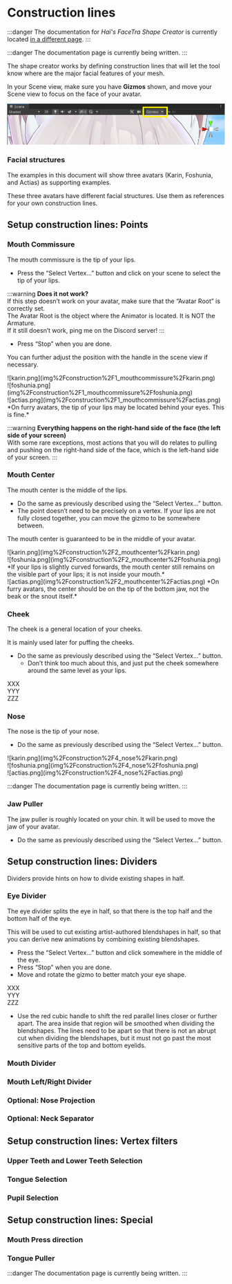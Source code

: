 ﻿---
sidebar_position: 2
---

# Construction lines

:::danger
The documentation for *Haï's FaceTra Shape Creator* is currently located [in a different page](https://hai-vr.notion.site/hai-vr/Ha-s-FaceTra-Shape-Creator-f1d95d4459e54fc3b2f166d9ebb5ebf3).
:::

:::danger
The documentation page is currently being written.
:::

The shape creator works by defining construction lines that will let the tool know where are the major facial features of your mesh.

In your Scene view, make sure you have **Gizmos** shown, and move your Scene view to focus on the face of your avatar.

![gizmos.png](img%2Fgizmos.png)

### Facial structures

The examples in this document will show three avatars (Karin, Foshunia, and Actias) as supporting examples.

These three avatars have different facial structures. Use them as references for your own construction lines.

## Setup construction lines: Points

### Mouth Commissure

The mouth commissure is the tip of your lips.

- Press the “Select Vertex…” button and click on your scene to select the tip of your lips.

:::warning
**Does it not work?**<br/>
If this step doesn’t work on your avatar, make sure that the “Avatar Root” is correctly set.<br/>
The Avatar Root is the object where the Animator is located. It is NOT the Armature.<br/>
If it still doesn’t work, ping me on the Discord server!
:::

- Press “Stop” when you are done.

You can further adjust the position with the handle in the scene view if necessary.

<div className="row">
    <div className="col col--4 margin-bottom--lg">
        <div className="card">
            <div className="card__body">
![karin.png](img%2Fconstruction%2F1_mouthcommissure%2Fkarin.png)
            </div>
        </div>
    </div>
    <div className="col col--4 margin-bottom--lg">
        <div className="card">
            <div className="card__body">
![foshunia.png](img%2Fconstruction%2F1_mouthcommissure%2Ffoshunia.png)
            </div>
        </div>
    </div>
    <div className="col col--4 margin-bottom--lg">
        <div className="card">
            <div className="card__body">
![actias.png](img%2Fconstruction%2F1_mouthcommissure%2Factias.png)
*On furry avatars, the tip of your lips may be located behind your eyes. This is fine.*
            </div>
        </div>
    </div>
</div>

[//]: # (Note to self: install this https://github.com/flexanalytics/plugin-image-zoom)

:::warning
**Everything happens on the right-hand side of the face (the left side of your screen)**<br/>
With some rare exceptions, most actions that you will do relates to pulling and pushing on the right-hand side of the face,
which is the left-hand side of your screen.
:::

### Mouth Center

The mouth center is the middle of the lips.

- Do the same as previously described using the “Select Vertex…” button.
- The point doesn’t need to be precisely on a vertex. If your lips are not fully closed together, you can move the gizmo to be somewhere between.

The mouth center is guaranteed to be in the middle of your avatar.

<div className="row">
    <div className="col col--4 margin-bottom--lg">
        <div className="card">
            <div className="card__body">
![karin.png](img%2Fconstruction%2F2_mouthcenter%2Fkarin.png)
            </div>
        </div>
    </div>
    <div className="col col--4 margin-bottom--lg">
        <div className="card">
            <div className="card__body">
![foshunia.png](img%2Fconstruction%2F2_mouthcenter%2Ffoshunia.png)
*If your lips is slightly curved forwards, the mouth center still remains on the visible part of your lips; it is not inside your mouth.*
            </div>
        </div>
    </div>
    <div className="col col--4 margin-bottom--lg">
        <div className="card">
            <div className="card__body">
![actias.png](img%2Fconstruction%2F2_mouthcenter%2Factias.png)
*On furry avatars, the center should be on the tip of the bottom jaw, not the beak or the snout itself.*
            </div>
        </div>
    </div>
</div>

### Cheek

The cheek is a general location of your cheeks.

It is mainly used later for puffing the cheeks.

- Do the same as previously described using the “Select Vertex…” button.
    - Don’t think too much about this, and just put the cheek somewhere around the same level as your lips.


<div className="row">
    <div className="col col--4 margin-bottom--lg">
        <div className="card">
            <div className="card__body">
XXX
            </div>
        </div>
    </div>
    <div className="col col--4 margin-bottom--lg">
        <div className="card">
            <div className="card__body">
YYY
            </div>
        </div>
    </div>
    <div className="col col--4 margin-bottom--lg">
        <div className="card">
            <div className="card__body">
ZZZ
            </div>
        </div>
    </div>
</div>

### Nose

The nose is the tip of your nose.

- Do the same as previously described using the “Select Vertex…” button.


<div className="row">
    <div className="col col--4 margin-bottom--lg">
        <div className="card">
            <div className="card__body">
![karin.png](img%2Fconstruction%2F4_nose%2Fkarin.png)
            </div>
        </div>
    </div>
    <div className="col col--4 margin-bottom--lg">
        <div className="card">
            <div className="card__body">
![foshunia.png](img%2Fconstruction%2F4_nose%2Ffoshunia.png)
            </div>
        </div>
    </div>
    <div className="col col--4 margin-bottom--lg">
        <div className="card">
            <div className="card__body">
![actias.png](img%2Fconstruction%2F4_nose%2Factias.png)
            </div>
        </div>
    </div>
</div>

:::danger
The documentation page is currently being written.
:::

### Jaw Puller

The jaw puller is roughly located on your chin. It will be used to move the jaw of your avatar.

- Do the same as previously described using the “Select Vertex…” button.

## Setup construction lines: Dividers

Dividers provide hints on how to divide existing shapes in half.

### Eye Divider

The eye divider splits the eye in half, so that there is the top half and the bottom half of the eye.

This will be used to cut existing artist-authored blendshapes in half, so that you can derive new animations by combining existing blendshapes.

- Press the “Select Vertex…” button and click somewhere in the middle of the eye.
- Press “Stop” when you are done.
- Move and rotate the gizmo to better match your eye shape.

<div className="row">
    <div className="col col--4 margin-bottom--lg">
        <div className="card">
            <div className="card__body">
XXX
            </div>
        </div>
    </div>
    <div className="col col--4 margin-bottom--lg">
        <div className="card">
            <div className="card__body">
YYY
            </div>
        </div>
    </div>
    <div className="col col--4 margin-bottom--lg">
        <div className="card">
            <div className="card__body">
ZZZ
            </div>
        </div>
    </div>
</div>

- Use the red cubic handle to shift the red parallel lines closer or further apart. The area inside that region will be smoothed when dividing the blendshapes. The lines need to be apart so that there is not an abrupt cut when dividing the blendshapes, but it must not go past the most sensitive parts of the top and bottom eyelids.

### Mouth Divider

### Mouth Left/Right Divider

### Optional: Nose Projection

### Optional: Neck Separator

## Setup construction lines: Vertex filters

### Upper Teeth and Lower Teeth Selection

### Tongue Selection

### Pupil Selection

## Setup construction lines: Special

### Mouth Press direction

### Tongue Puller

:::danger
The documentation page is currently being written.
:::






